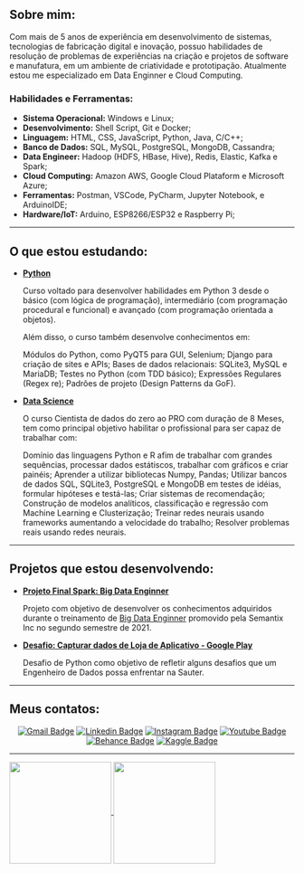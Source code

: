 ## **Sobre mim:**

Com mais de 5 anos de experiência em desenvolvimento de sistemas, tecnologias de fabricação digital e inovação, possuo habilidades de resolução de problemas de experiências na criação e projetos de software e manufatura, em um ambiente de criatividade e prototipação.
Atualmente estou me especializado em Data Enginner e Cloud Computing.

### **Habilidades e Ferramentas:**
- **Sistema Operacional:** Windows e Linux;
- **Desenvolvimento:** Shell Script, Git e Docker;
- **Linguagem:** HTML, CSS, JavaScript, Python, Java, C/C++;
- **Banco de Dados:** SQL, MySQL, PostgreSQL, MongoDB, Cassandra;
- **Data Engineer:** Hadoop (HDFS, HBase, Hive), Redis, Elastic, Kafka e Spark;
- **Cloud Computing:** Amazon AWS, Google Cloud Plataform e Microsoft Azure;
- **Ferramentas:** Postman, VSCode, PyCharm, Jupyter Notebook, e ArduinoIDE;
- **Hardware/IoT:** Arduino, ESP8266/ESP32 e Raspberry Pi;

----------

## **O que estou estudando:** 

- **[Python](https://github.com/cicerooficial/curso_Python3)**

  Curso voltado para desenvolver habilidades em Python 3 desde o básico (com lógica de programação), intermediário (com programação procedural e funcional) e avançado (com programação orientada a objetos). 

  Além disso, o curso também desenvolve conhecimentos em: 

  Módulos do Python, como PyQT5 para GUI, Selenium; Django para criação de sites e APIs; Bases de dados relacionais: SQLite3, MySQL e MariaDB; Testes no Python (com TDD básico); Expressões Regulares (Regex re); Padrões de projeto (Design Patterns da GoF).

- **[Data Science](https://github.com/cicerooficial/data-science-mentorama)**

  O curso Cientista de dados do zero ao PRO com duração de 8 Meses, tem como principal objetivo habilitar o profissional para ser capaz de trabalhar com:

  Domínio das linguagens Python e R afim de trabalhar com grandes sequências, processar dados estátiscos, trabalhar com gráficos e criar painéis; Aprender a utilizar bibliotecas Numpy, Pandas; Utilizar bancos de dados SQL, SQLite3, PostgreSQL e MongoDB em testes de idéias, formular hipóteses e testá-las; Criar sistemas de recomendação; Construção de modelos analíticos, classificação e regressão com Machine Learning e Clusterização; Treinar redes neurais usando frameworks aumentando a velocidade do trabalho; Resolver problemas reais usando redes neurais.

----------

## **Projetos que estou desenvolvendo:** 

- **[Projeto Final Spark: Big Data Enginner](https://github.com/cicerooficial/projeto-final-big-data-enginner-sematix#enviar-os-dados-para-o-hdfs)**

  Projeto com objetivo de desenvolver os conhecimentos adquiridos durante o treinamento de [Big Data Enginner](https://github.com/cicerooficial/big-data-engineer-sematix) promovido pela Semantix Inc no segundo semestre de 2021.
- **[Desafio: Capturar dados de Loja de Aplicativo - Google Play](https://github.com/cicerooficial/desafio-case-python-sauter)**

  Desafio de Python como objetivo de refletir alguns desafios que um Engenheiro de Dados possa enfrentar na Sauter.

----------

## **Meus contatos:** 

<center>

[![Gmail Badge](https://img.shields.io/badge/Gmail-D14836?style=flat&logo=gmail&logoColor=white&link=mailto:cicerooficial@gmail.com.com)](mailto:cicerooficial@gmail.com) 
[![Linkedin Badge](https://img.shields.io/badge/LinkedIn-0077B5?style=flat&logo=linkedin&logoColor=white)](https://www.linkedin.com/in/cicero-henrique-santos/) 
[![Instagram Badge](https://img.shields.io/badge/Instagram-E4405F?style=flat&logo=instagram&logoColor=white)](https://www.instagram.com/c_hoficial) 
[![Youtube Badge](https://img.shields.io/badge/YouTube-FF0000?style=flat&logo=youtube&logoColor=white)](https://www.youtube.com/channel/UCi23a3VJwS6pWJvxyKaeZGQ)
[![Behance Badge](https://img.shields.io/badge/-Behance-blue?style=flat&logo=behance&logoColor=white)](https://www.behance.net/ccerohenrique) 
[![Kaggle Badge](https://img.shields.io/badge/-Kaggle-23BFFF?style=flat&logo=Kaggle&logoColor=white)](https://www.kaggle.com/cicerohenrique) 

</center>

----------

<a href="https://github.com/cicerooficial">
    <img height="180em" align="center" src="https://github-readme-stats.vercel.app/api?username=cicerooficial&count_private=true&show_icons=true&theme=algolia&hide_border=true&include_all_commits=true&layout=compact&)" />
</a>
<a href="https://github.com/cicerooficial">
    <img height="180em" align="center" src="https://github-readme-stats.vercel.app/api/top-langs/?username=cicerooficial&langs_count=8&layout=compact&theme=algolia&hide_border=true&include_all_commits=true&count_private=true&)" />
</a>
